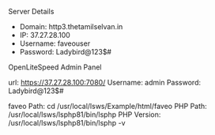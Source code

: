 Server Details

- Domain: http3.thetamilselvan.in
- IP: 37.27.28.100
- Username: faveouser
- Password: Ladybird@123$#

OpenLiteSpeed Admin Panel 

url: https://37.27.28.100:7080/
Username: admin
Password: Ladybird@123$#


faveo Path: cd /usr/local/lsws/Example/html/faveo
PHP Path: /usr/local/lsws/lsphp81/bin/lsphp
PHP Version: /usr/local/lsws/lsphp81/bin/lsphp -v


